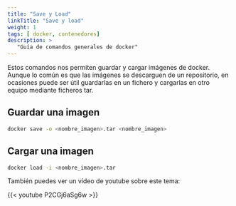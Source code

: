 ```yaml
---
title: "Save y Load"
linkTitle: "Save y load"
weight: 1 
tags: [ docker, contenedores]
description: >
   "Guía de comandos generales de docker" 
---
```


Estos comandos nos permiten guardar y cargar imágenes de docker. Aunque lo común es que las imágenes se descarguen de un repositorio, en ocasiones puede ser útil guardarlas en un fichero y cargarlas en otro equipo mediante ficheros tar.

## Guardar una imagen

```bash
docker save -o <nombre_imagen>.tar <nombre_imagen>
```

## Cargar una imagen

```bash
docker load -i <nombre_imagen>.tar
```

También puedes ver un vídeo de youtube sobre este tema:

{{< youtube P2CGj6aSg6w >}}